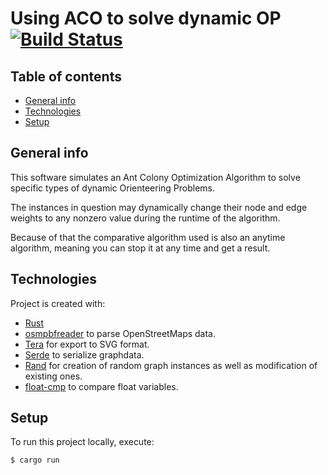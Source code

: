# Using ACO to solve dynamic OP [![Build Status](https://travis-ci.com/Basanites/masters_thesis.svg?token=QsL71Bx4xNLGumpACMGx&branch=master)](https://travis-ci.com/Basanites/masters_thesis)

## Table of contents
* [General info](#general-info)
* [Technologies](#technologies)
* [Setup](#setup)

## General info
This software simulates an Ant Colony Optimization Algorithm to solve specific types of dynamic Orienteering Problems.

The instances in question may dynamically change their node and edge weights to any nonzero value during the runtime of the algorithm.

Because of that the comparative algorithm used is also an anytime algorithm, meaning you can stop it at any time and get a result.
	
## Technologies
Project is created with:
* [Rust](https://github.com/rust-lang/rust)
* [osmpbfreader](https://crates.io/crates/osmpbfreader) to parse OpenStreetMaps data.
* [Tera](https://crates.io/crates/tera) for export to SVG format.
* [Serde](https://crates.io/crates/serde) to serialize graphdata.
* [Rand](https://crates.io/crates/rand) for creation of random graph instances as well as modification of existing ones.
* [float-cmp](https://crates.io/crates/float-cmp) to compare float variables.
	
## Setup
To run this project locally, execute:

```
$ cargo run
```
